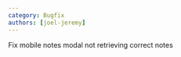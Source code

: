 ```yaml
---
category: Bugfix
authors: [joel-jeremy]
---
```


Fix mobile notes modal not retrieving correct notes